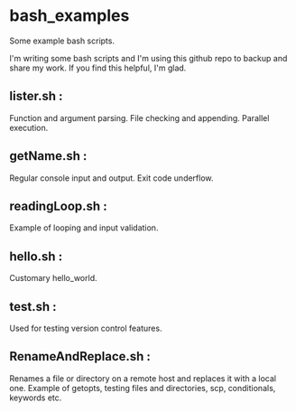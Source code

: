 # bash_examples

Some example bash scripts.

I'm writing some bash scripts and I'm using this github repo to backup and share my work.
If you find this helpful, I'm glad.

## lister.sh :

Function and argument parsing. File checking and appending. Parallel execution.

## getName.sh :

Regular console input and output. Exit code underflow.

## readingLoop.sh :

Example of looping and input validation.

## hello.sh :

Customary hello_world.

## test.sh :

Used for testing version control features.

## RenameAndReplace.sh :

Renames a file or directory on a remote host and replaces it with a local one.  Example of getopts, testing files and directories, scp, conditionals, keywords etc.
